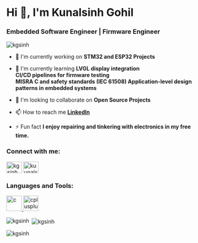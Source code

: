 # Hi 👋, I'm Kunalsinh Gohil

### Embedded Software Engineer | Firmware Engineer

<p align="left"> <img src="https://komarev.com/ghpvc/?username=kgsinh&label=Profile views&color=0e75b6&style=flat" alt="kgsinh" /> </p>

- 🔭 I'm currently working on **STM32 and ESP32 Projects**

- 🌱 I'm currently learning **LVGL display integration  
CI/CD pipelines for firmware testing  
MISRA C and safety standards (IEC 61508)
Application-level design patterns in embedded systems**

- 👯 I'm looking to collaborate on **Open Source Projects**

- 📫 How to reach me **[LinkedIn](https://linkedin.com/in/kuunalsinhgohill)**

- ⚡ Fun fact **I enjoy repairing and tinkering with electronics in my free time.**

<h3 align="left">Connect with me:</h3>
<p align="left">
<a href="https://github.com/kgsinh" target="blank"><img align="center" src="https://raw.githubusercontent.com/rahuldkjain/github-profile-readme-generator/master/src/images/icons/Social/github.svg" alt="kgsinh" height="30" width="40" /></a>
<a href="https://linkedin.com/in/kuunalsinhgohill" target="blank"><img align="center" src="https://raw.githubusercontent.com/rahuldkjain/github-profile-readme-generator/master/src/images/icons/Social/linked-in-alt.svg" alt="kuunalsinhgohill" height="30" width="40" /></a>
</p>

<h3 align="left">Languages and Tools:</h3>
<p align="left"> <a href="https://developer.mozilla.org/en-US/docs/Web/c" target="_blank" rel="noreferrer"> <img src="https://skillicons.dev/icons?i=c" alt="c" width="40" height="40"/> </a> <a href="https://developer.mozilla.org/en-US/docs/Web/cplusplus" target="_blank" rel="noreferrer"> <img src="https://skillicons.dev/icons?i=cpp" alt="cplusplus" width="40" height="40"/> </a></p>

<p><img align="left" src="https://github-readme-stats.vercel.app/api/top-langs?username=kgsinh&show_icons=true&locale=en&layout=compact" alt="kgsinh" /></p>

<p>&nbsp;<img align="center" src="https://github-readme-stats.vercel.app/api?username=kgsinh&show_icons=true&locale=en" alt="kgsinh" /></p>

<p><img align="center" src="https://github-readme-streak-stats.herokuapp.com/?user=kgsinh&" alt="kgsinh" /></p>


